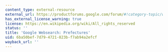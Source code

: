 ```yaml
---
content_type: external-resource
external_url: https://productforums.google.com/forum/#!category-topic/websearch/finding-stuff-on-google/_9yJrzRf9J8
has_external_license_warning: true
license: https://en.wikipedia.org/wiki/All_rights_reserved
status: ''
title: 'Google Websearch: Prefectures'
uid: 6ba50bef-7d79-4721-823b-f7ab94a2efcf
wayback_url: ''
---
```

